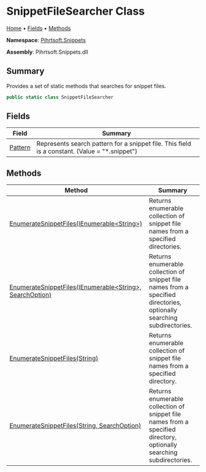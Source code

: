 <a name="_top"></a>

# SnippetFileSearcher Class

[Home](../../../README.md#_top) &#x2022; [Fields](#fields) &#x2022; [Methods](#methods)

**Namespace**: [Pihrtsoft.Snippets](../README.md#_top)

**Assembly**: Pihrtsoft\.Snippets\.dll

## Summary

Provides a set of static methods that searches for snippet files\.

```csharp
public static class SnippetFileSearcher
```

## Fields

| Field | Summary |
| ----- | ------- |
| [Pattern](Pattern/README.md#_top) | Represents search pattern for a snippet file\. This field is a constant\. \(Value = "\*\.snippet"\) |

## Methods

| Method | Summary |
| ------ | ------- |
| [EnumerateSnippetFiles(IEnumerable\<String>)](EnumerateSnippetFiles/README.md#Pihrtsoft_Snippets_SnippetFileSearcher_EnumerateSnippetFiles_System_Collections_Generic_IEnumerable_System_String__) | Returns enumerable collection of snippet file names from a specified directories\. |
| [EnumerateSnippetFiles(IEnumerable\<String>, SearchOption)](EnumerateSnippetFiles/README.md#Pihrtsoft_Snippets_SnippetFileSearcher_EnumerateSnippetFiles_System_Collections_Generic_IEnumerable_System_String__System_IO_SearchOption_) | Returns enumerable collection of snippet file names from a specified directories, optionally searching subdirectories\. |
| [EnumerateSnippetFiles(String)](EnumerateSnippetFiles/README.md#Pihrtsoft_Snippets_SnippetFileSearcher_EnumerateSnippetFiles_System_String_) | Returns enumerable collection of snippet file names from a specified directory\. |
| [EnumerateSnippetFiles(String, SearchOption)](EnumerateSnippetFiles/README.md#Pihrtsoft_Snippets_SnippetFileSearcher_EnumerateSnippetFiles_System_String_System_IO_SearchOption_) | Returns enumerable collection of snippet file names from a specified directory, optionally searching subdirectories\. |

